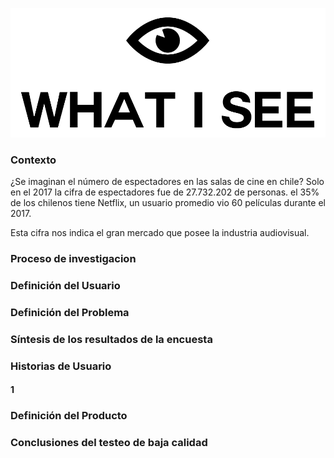 <p align="center">
<img src="src/img/logo-final.png">
</p>

### Contexto
¿Se imaginan el número de espectadores en las salas de cine en chile? Solo en el 2017 la cifra de espectadores fue de 27.732.202 de personas. el 35% de los chilenos tiene Netflix, un usuario promedio vio 60 películas durante el 2017.


Esta cifra nos indica el gran mercado que posee la industria audiovisual.




### Proceso de investigacion 

### Definición del Usuario


### Definición del Problema


### Síntesis de los resultados de la encuesta 


### Historias de Usuario 

#### 1

### Definición del Producto

### Conclusiones del testeo de baja calidad 